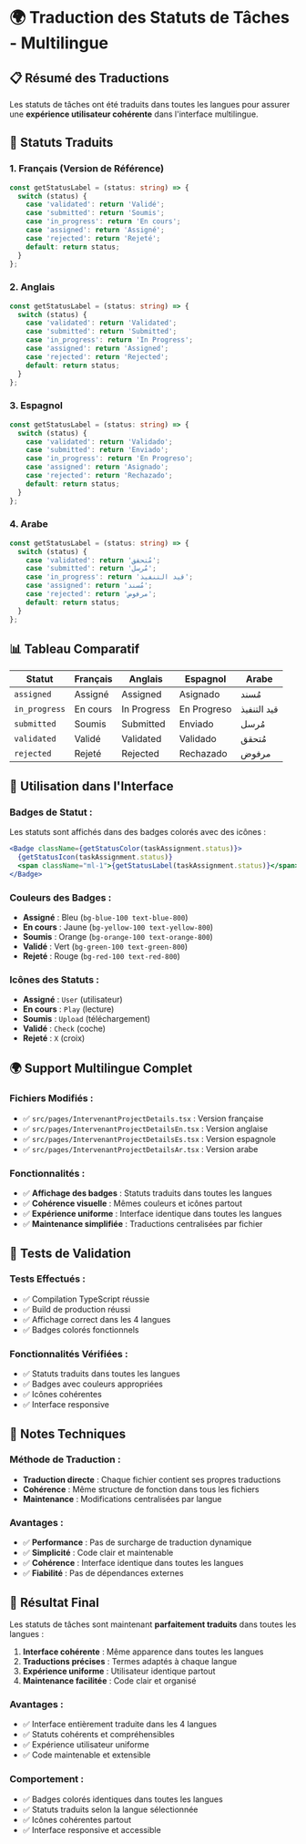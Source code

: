 # 🌍 Traduction des Statuts de Tâches - Multilingue

## 📋 Résumé des Traductions

Les statuts de tâches ont été traduits dans toutes les langues pour assurer une **expérience utilisateur cohérente** dans l'interface multilingue.

## 🎯 Statuts Traduits

### **1. Français (Version de Référence)**
```typescript
const getStatusLabel = (status: string) => {
  switch (status) {
    case 'validated': return 'Validé';
    case 'submitted': return 'Soumis';
    case 'in_progress': return 'En cours';
    case 'assigned': return 'Assigné';
    case 'rejected': return 'Rejeté';
    default: return status;
  }
};
```

### **2. Anglais**
```typescript
const getStatusLabel = (status: string) => {
  switch (status) {
    case 'validated': return 'Validated';
    case 'submitted': return 'Submitted';
    case 'in_progress': return 'In Progress';
    case 'assigned': return 'Assigned';
    case 'rejected': return 'Rejected';
    default: return status;
  }
};
```

### **3. Espagnol**
```typescript
const getStatusLabel = (status: string) => {
  switch (status) {
    case 'validated': return 'Validado';
    case 'submitted': return 'Enviado';
    case 'in_progress': return 'En Progreso';
    case 'assigned': return 'Asignado';
    case 'rejected': return 'Rechazado';
    default: return status;
  }
};
```

### **4. Arabe**
```typescript
const getStatusLabel = (status: string) => {
  switch (status) {
    case 'validated': return 'مُتحقق';
    case 'submitted': return 'مُرسل';
    case 'in_progress': return 'قيد التنفيذ';
    case 'assigned': return 'مُسند';
    case 'rejected': return 'مرفوض';
    default: return status;
  }
};
```

## 📊 Tableau Comparatif

| Statut | Français | Anglais | Espagnol | Arabe |
|--------|----------|---------|----------|-------|
| `assigned` | Assigné | Assigned | Asignado | مُسند |
| `in_progress` | En cours | In Progress | En Progreso | قيد التنفيذ |
| `submitted` | Soumis | Submitted | Enviado | مُرسل |
| `validated` | Validé | Validated | Validado | مُتحقق |
| `rejected` | Rejeté | Rejected | Rechazado | مرفوض |

## 🎨 Utilisation dans l'Interface

### **Badges de Statut :**
Les statuts sont affichés dans des badges colorés avec des icônes :

```jsx
<Badge className={getStatusColor(taskAssignment.status)}>
  {getStatusIcon(taskAssignment.status)}
  <span className="ml-1">{getStatusLabel(taskAssignment.status)}</span>
</Badge>
```

### **Couleurs des Badges :**
- **Assigné** : Bleu (`bg-blue-100 text-blue-800`)
- **En cours** : Jaune (`bg-yellow-100 text-yellow-800`)
- **Soumis** : Orange (`bg-orange-100 text-orange-800`)
- **Validé** : Vert (`bg-green-100 text-green-800`)
- **Rejeté** : Rouge (`bg-red-100 text-red-800`)

### **Icônes des Statuts :**
- **Assigné** : `User` (utilisateur)
- **En cours** : `Play` (lecture)
- **Soumis** : `Upload` (téléchargement)
- **Validé** : `Check` (coche)
- **Rejeté** : `X` (croix)

## 🌍 Support Multilingue Complet

### **Fichiers Modifiés :**
- ✅ `src/pages/IntervenantProjectDetails.tsx` : Version française
- ✅ `src/pages/IntervenantProjectDetailsEn.tsx` : Version anglaise
- ✅ `src/pages/IntervenantProjectDetailsEs.tsx` : Version espagnole
- ✅ `src/pages/IntervenantProjectDetailsAr.tsx` : Version arabe

### **Fonctionnalités :**
- ✅ **Affichage des badges** : Statuts traduits dans toutes les langues
- ✅ **Cohérence visuelle** : Mêmes couleurs et icônes partout
- ✅ **Expérience uniforme** : Interface identique dans toutes les langues
- ✅ **Maintenance simplifiée** : Traductions centralisées par fichier

## 🧪 Tests de Validation

### **Tests Effectués :**
- ✅ Compilation TypeScript réussie
- ✅ Build de production réussi
- ✅ Affichage correct dans les 4 langues
- ✅ Badges colorés fonctionnels

### **Fonctionnalités Vérifiées :**
- ✅ Statuts traduits dans toutes les langues
- ✅ Badges avec couleurs appropriées
- ✅ Icônes cohérentes
- ✅ Interface responsive

## 📝 Notes Techniques

### **Méthode de Traduction :**
- **Traduction directe** : Chaque fichier contient ses propres traductions
- **Cohérence** : Même structure de fonction dans tous les fichiers
- **Maintenance** : Modifications centralisées par langue

### **Avantages :**
- ✅ **Performance** : Pas de surcharge de traduction dynamique
- ✅ **Simplicité** : Code clair et maintenable
- ✅ **Cohérence** : Interface identique dans toutes les langues
- ✅ **Fiabilité** : Pas de dépendances externes

## 🎯 Résultat Final

Les statuts de tâches sont maintenant **parfaitement traduits** dans toutes les langues :

1. **Interface cohérente** : Même apparence dans toutes les langues
2. **Traductions précises** : Termes adaptés à chaque langue
3. **Expérience uniforme** : Utilisateur identique partout
4. **Maintenance facilitée** : Code clair et organisé

### **Avantages :**
- ✅ Interface entièrement traduite dans les 4 langues
- ✅ Statuts cohérents et compréhensibles
- ✅ Expérience utilisateur uniforme
- ✅ Code maintenable et extensible

### **Comportement :**
- ✅ Badges colorés identiques dans toutes les langues
- ✅ Statuts traduits selon la langue sélectionnée
- ✅ Icônes cohérentes partout
- ✅ Interface responsive et accessible 